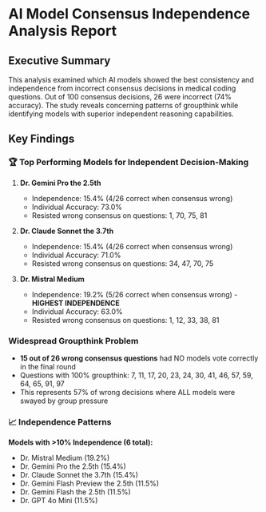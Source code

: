 # AI Model Consensus Independence Analysis Report

## Executive Summary

This analysis examined which AI models showed the best consistency and independence from incorrect consensus decisions in medical coding questions. Out of 100 consensus decisions, 26 were incorrect (74% accuracy). The study reveals concerning patterns of groupthink while identifying models with superior independent reasoning capabilities.

## Key Findings

### 🏆 Top Performing Models for Independent Decision-Making


1. **Dr. Gemini Pro the 2.5th**
   - Independence: 15.4% (4/26 correct when consensus wrong)
   - Individual Accuracy: 73.0%
   - Resisted wrong consensus on questions: 1, 70, 75, 81

2. **Dr. Claude Sonnet the 3.7th**
   - Independence: 15.4% (4/26 correct when consensus wrong)
   - Individual Accuracy: 71.0%
   - Resisted wrong consensus on questions: 34, 47, 70, 75

3. **Dr. Mistral Medium** 
   - Independence: 19.2% (5/26 correct when consensus wrong) - **HIGHEST INDEPENDENCE**
   - Individual Accuracy: 63.0%
   - Resisted wrong consensus on questions: 1, 12, 33, 38, 81

### Widespread Groupthink Problem

- **15 out of 26 wrong consensus questions** had NO models vote correctly in the final round
- Questions with 100% groupthink: 7, 11, 17, 20, 23, 24, 30, 41, 46, 57, 59, 64, 65, 91, 97
- This represents 57% of wrong decisions where ALL models were swayed by group pressure

### 📈 Independence Patterns

**Models with >10% Independence (6 total):**
- Dr. Mistral Medium (19.2%)
- Dr. Gemini Pro the 2.5th (15.4%)  
- Dr. Claude Sonnet the 3.7th (15.4%)
- Dr. Gemini Flash Preview the 2.5th (11.5%)
- Dr. Gemini Flash the 2.5th (11.5%)
- Dr. GPT 4o Mini (11.5%)